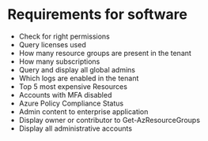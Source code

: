 # Requirements for software
- Check for right permissions
- Query licenses used
- How many resource groups are present in the tenant
- How many subscriptions
- Query and display all global admins
- Which logs are enabled in the tenant
- Top 5 most expensive Resources
- Accounts with MFA disabled
- Azure Policy Compliance Status
- Admin content to enterprise application
- Display owner or contributor to Get-AzResourceGroups
- Display all administrative accounts
